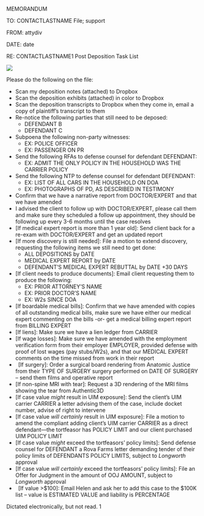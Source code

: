 ﻿MEMORANDUM

TO:	<a name="contactlastname"></a>CONTACTLASTNAME File; <a name="support"></a>support

FROM:	<a name="attydiv"></a>attydiv

DATE:	<a name="date"></a>date 

RE:	<a name="contactlastname1"></a>CONTACTLASTNAME1 Post Deposition Task List

![](Aspose.Words.6de25cfa-45cc-4bf2-8bd2-6ce736bd080b.001.png)

Please do the following on the file:

- Scan my deposition notes (attached) to Dropbox
- Scan the deposition exhibits (attached) in color to Dropbox
- Scan the deposition transcripts to Dropbox when they come in, email a copy of plaintiff’s transcript to them
- Re-notice the following parties that still need to be deposed:
  - DEFENDANT B
  - DEFENDANT C
- Subpoena the following non-party witnesses:
  - EX: POLICE OFFICER
  - EX: PASSENGER ON PR
- Send the following RFAs to defense counsel for defendant DEFENDANT:
  - EX: ADMIT THE ONLY POLICY IN THE HOUSEHOLD WAS THE CARRIER POLICY
- Send the following NTP to defense counsel for defendant DEFENDANT:
  - EX: LIST OF ALL CARS IN THE HOUSEHOLD ON DOA
  - EX: PHOTOGRAPHS OF PD, AS DESCRIBED IN TESTIMONY
- Confirm that we have a narrative report from DOCTOR/EXPERT and that we have amended
- I advised the client to follow up with DOCTOR/EXPERT, please call them and make sure they scheduled a follow up appointment, they should be following up every 3-6 months until the case resolves
- [If medical expert report is more than 1 year old]: Send client back for a re-exam with DOCTOR/EXPERT and get an updated report
- [If more discovery is still needed]: File a motion to extend discovery, requesting the following items we still need to get done:
  - ALL DEPOSITIONS by DATE
  - MEDICAL EXPERT REPORT by DATE
  - DEFENDANT’S MEDICAL EXPERT REBUTTAL by DATE +30 DAYS
- [If client needs to produce documents]: Email client requesting them to produce the following:
  - EX: PRIOR ATTORNEY’S NAME
  - EX: PRIOR DOCTOR’S NAME
  - EX: W2s SINCE DOA
- [If boardable medical bills]: Confirm that we have amended with copies of all outstanding medical bills, make sure we have either our medical expert commenting on the bills -or- get a medical billing expert report from BILLING EXPERT
- [If liens]: Make sure we have a lien ledger from CARRIER
- [If wage losses]: Make sure we have amended with the employment verification form from their employer EMPLOYER, provided defense with proof of lost wages (pay stubs/W2s), and that our MEDICAL EXPERT comments on the time missed from work in their report
- ` `[If surgery]: Order a surgical board rendering from Anatomic Justice from their TYPE OF SURGERY surgery performed on DATE OF SURGERY – send them films and operative report
- [If non-spine MRI with tear]: Request a 3D rendering of the MRI films showing the tear from Authentic3D
- [If case value *might* result in UIM exposure]: Send the client’s UIM carrier CARRIER a letter advising them of the case, include docket number, advise of right to intervene
- [If case value *will certainly* result in UIM exposure]: File a motion to amend the compliant adding client’s UIM carrier CARRIER as a direct defendant—the tortfeasor has POLICY LIMIT and our client purchased UIM POLICY LIMIT
- [If case value *might* exceed the tortfeasors’ policy limits]: Send defense counsel for DEFENDANT a Rova Farms letter demanding tender of their policy limits of DEFENDANTS POLICY LIMITS, subject to *Longworth* approval
- [If case value *will certainly* exceed the tortfeasors’ policy limits]: File an Offer for Judgment in the amount of OOJ AMOUNT, subject to *Longworth* approval
- ` `[If value >$100]: Email Helen and ask her to add this case to the $100K list – value is ESTIMATED VALUE and liability is PERCENTAGE

Dictated electronically, but not read.
1


